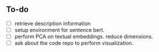 ## To-do
- [ ] retrieve description information
- [ ] setup environment for sentence bert.
- [ ] perform PCA on textual embeddings. reduce dimensions.
- [ ] ask about the code repo to perform visualization.

